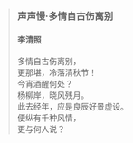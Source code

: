 > ###  声声慢·多情自古伤离别
> #### 李清照
> 多情自古伤离别，  
更那堪，冷落清秋节！  
今宵酒醒何处？  
杨柳岸，晓风残月。  
此去经年，应是良辰好景虚设。  
便纵有千种风情，  
更与何人说？  